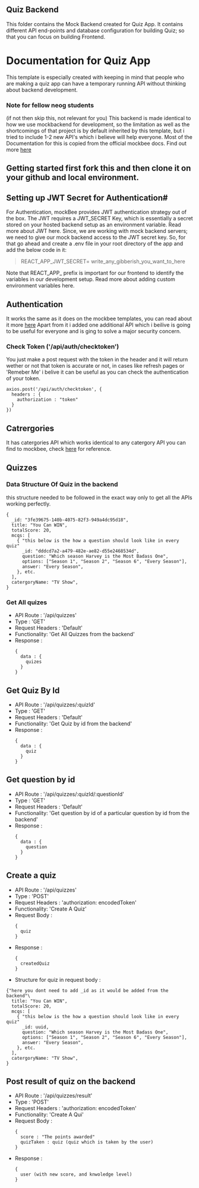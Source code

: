 ## Quiz Backend

This folder contains the Mock Backend created for Quiz App. It contains different API end-points and database configuration for building Quiz; so that you can focus on building Frontend.


# Documentation for Quiz App
This template is especially created with keeping in mind that people who are making a quiz app can have a temporary running API without thinking about backend development.

### Note for fellow neog students
(if not then skip this, not relevant for you)
This backend is made identical to how we use mockbackend for development, so the limitation as well as the shortcomings of that project is by default inherited by this template, but i tried to include 1-2 new API's which i believe will help everyone.
Most of the Documentation for this is copied from the official mockbee docs. Find out more [here](https://mockbee.netlify.app/)


## Getting started first fork this and then clone it on your github and local environment.

## Setting up JWT Secret for Authentication#
For Authentication, mockBee provides JWT authentication strategy out of the box. The JWT requires a JWT_SECRET Key, which is essentially a secret stored on your hosted backend setup as an environment variable. Read more about JWT here. Since, we are working with mock backend servers; we need to give our mock backend access to the JWT secret key. So, for that go ahead and create a .env file in your root directory of the app and add the below code in it:

 > REACT_APP_JWT_SECRET= write_any_gibberish_you_want_to_here
  
Note that REACT_APP_ prefix is important for our frontend to identify the variables in our development setup. Read more about adding custom environment variables here.

  
## Authentication
It works the same as it does on the mockbee templates, you can read about it more [here](https://mockbee.netlify.app/docs/api/general/auth)
Apart from it i added one additional API which i beilive is going to be useful for everyone and is ging to solve a major security concern.

### Check Token ('/api/auth/checktoken')
You just  make a post request with the token in the header and it will return wether or not that token is accurate or not, in cases like refresh pages or 'Remeber Me' i belive it can be useful as you can check the authentication of your token.
  
```
axios.post('/api/auth/checktoken', {
  headers : {
    authorization : "token"
  }
})
```
  
## Catrergories
It has catergories API which works identical to any catergory API you can find to mockbee, check [here](https://mockbee.netlify.app/docs/api/apps/e-commerce#1-get-apicategories) for reference.

## Quizzes

### Data Structure Of Quiz in the backend
this structure needed to be followed in the exact way only to get all the APIs working perfectly.
```
{
  _id: "3fe39675-140b-4075-82f3-949a4dc95d18",
  title: "You Can WIN",
  totalScore: 20,
  mcqs: [
    { "this below is the how a question should look like in every quiz"
      _id: "dddcd7a2-a479-482e-ae82-d55e2468534d",
      question: "Which season Harvey is the Most Badass One",
      options: ["Season 1", "Season 2", "Season 6", "Every Season"],
      answer: "Every Season",
    }, etc.
  ],
  catergoryName: "TV Show",
}
```


### Get All quizes
* API Route : '/api/quizzes'
* Type : 'GET'
* Request Headers : 'Default'
* Functionality: 'Get All Quizzes from the backend'
* Response : 
  ```
  {
    data : {
      quizes
    }
  }
  ```
  
## Get Quiz By Id
* API Route : '/api/quizzes/:quizId'
* Type : 'GET'
* Request Headers : 'Default'
* Functionality: 'Get Quiz by id from the backend'
* Response : 
  ```
  {
    data : {
      quiz
    }
  }
  ```
  
## Get question by id 
* API Route : '/api/quizzes/:quizId/:questionId'
* Type : 'GET'
* Request Headers : 'Default'
* Functionality: 'Get question by id of a particular question by id from the backend'
* Response : 
  ```
  {
    data : {
      question
    }
  }
  ```
  
## Create a quiz
* API Route : '/api/quizzes'
* Type : 'POST'
* Request Headers : 'authorization: encodedToken'
* Functionality: 'Create A Quiz'
* Request Body : 
  ```
  {
    quiz
  }
  ```
* Response : 
  ```
  {
    createdQuiz
  }
  ```
* Structure for quiz in request body :<br>
```
{"here you dont need to add _id as it would be added from the backend"\
  title: "You Can WIN",
  totalScore: 20,
  mcqs: [
    { "this below is the how a question should look like in every quiz"
      _id: uuid,
      question: "Which season Harvey is the Most Badass One",
      options: ["Season 1", "Season 2", "Season 6", "Every Season"],
      answer: "Every Season",
    }, etc.
  ],
  catergoryName: "TV Show",
}
```
  
## Post result of quiz on the backend
* API Route : '/api/quizzes/result'
* Type : 'POST'
* Request Headers : 'authorization: encodedToken'
* Functionality: 'Create A Qui'
* Request Body : 
  ```
  {
    score : "The points awarded"
    quizTaken : quiz (quiz which is taken by the user)
  }
  ```
* Response : 
  ```
  {
    user (with new score, and knwoledge level)
  }
  ```
